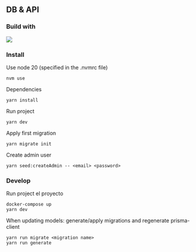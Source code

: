 
## DB & API

### Build with

 <img src="https://skillicons.dev/icons?i=docker,ts,postgresql,prisma" />
 
### Install

Use node 20 (specified in the .nvmrc file)
```
nvm use
```
Dependencies
```
yarn install
```
Run project
```
yarn dev
```
Apply first migration
```
yarn migrate init
```
Create admin user
```
yarn seed:createAdmin -- <email> <password>
```

### Develop

Run project el proyecto
```
docker-compose up
yarn dev
```
When updating models: generate/apply migrations and regenerate prisma-client
```
yarn run migrate <migration name>
yarn run generate
```